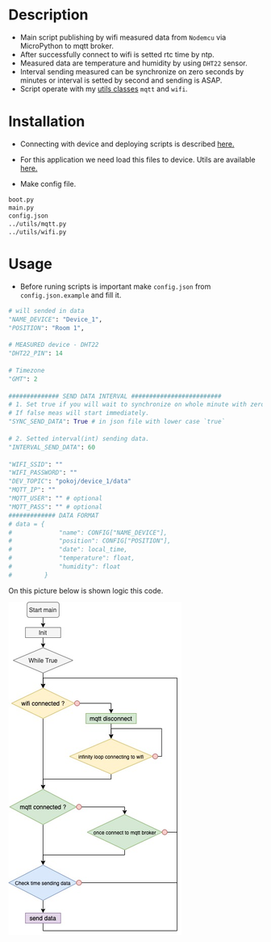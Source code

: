 # Description

- Main script publishing by wifi measured data from `Nodemcu` via MicroPython to mqtt broker.
- After successfully connect to wifi is setted rtc time by ntp.
- Measured data are temperature and humidity by using `DHT22` sensor.
- Interval sending measured can be synchronize on zero seconds by minutes or interval is setted by second and sending is ASAP.
- Script operate with my [utils classes](https://github.com/vichi99/ESP8266/tree/master/utils) `mqtt` and `wifi`.

# Installation

- Connecting with device and deploying scripts is described [here.](https://github.com/vichi99/ESP8266/blob/master/Deploy_MicroPython_scripts.md)

- For this application we need load this files to device. Utils are available [here.](https://github.com/vichi99/ESP8266/tree/master/utils)

- Make config file.

```
boot.py
main.py
config.json
../utils/mqtt.py
../utils/wifi.py
```

# Usage

- Before runing scripts is important make `config.json` from `config.json.example` and fill it.

```python
# will sended in data
"NAME_DEVICE": "Device_1",
"POSITION": "Room 1",

# MEASURED device - DHT22
"DHT22_PIN": 14

# Timezone
"GMT": 2

############## SEND DATA INTERVAL #########################
# 1. Set true if you will wait to synchronize on whole minute with zero seconds etc. (12:02:00).
# If false meas will start immediately.
"SYNC_SEND_DATA": True # in json file with lower case `true`

# 2. Setted interval(int) sending data.
"INTERVAL_SEND_DATA": 60

"WIFI_SSID": ""
"WIFI_PASSWORD": ""
"DEV_TOPIC": "pokoj/device_1/data"
"MQTT_IP": ""
"MQTT_USER": "" # optional
"MQTT_PASS": "" # optional
############# DATA FORMAT
# data = {
#             "name": CONFIG["NAME_DEVICE"],
#             "position": CONFIG["POSITION"],
#             "date": local_time,
#             "temperature": float,
#             "humidity": float
#         }

```

On this picture below is shown logic this code.

![main_diagram](docs/main_diagram.jpg)
